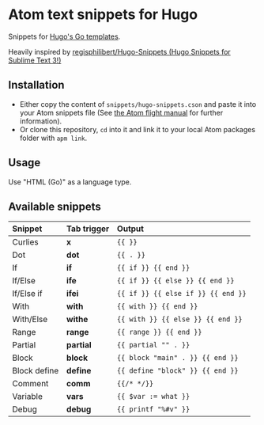 # Atom text snippets for Hugo

Snippets for [Hugo's Go templates](https://gohugo.io/templates/introduction/).

Heavily inspired by [regisphilibert/Hugo-Snippets (Hugo Snippets for Sublime Text 3!)](https://github.com/regisphilibert/Hugo-Snippets)

## Installation

* Either copy the content of `snippets/hugo-snippets.cson` and paste it into your Atom snippets file (See [the Atom flight manual](https://flight-manual.atom.io/using-atom/sections/snippets/#creating-your-own-snippets) for further information).
* Or clone this repository, `cd` into it and link it to your local Atom packages folder with `apm link`.

## Usage

Use "HTML (Go)" as a language type.

## Available snippets

| Snippet      | Tab trigger | Output                             |
| :----------- | :---------- | :--------------------------------- |
| Curlies      | **x**       | `{{ }}`                            |
| Dot          | **dot**     | `{{ . }}`                          |
| If           | **if**      | `{{ if }} {{ end }}`               |
| If/Else      | **ife**     | `{{ if }} {{ else }} {{ end }}`    |
| If/Else if   | **ifei**    | `{{ if }} {{ else if }} {{ end }}` |
| With         | **with**    | `{{ with }} {{ end }}`             |
| With/Else    | **withe**   | `{{ with }} {{ else }} {{ end }}`  |
| Range        | **range**   | `{{ range }} {{ end }}`            |
| Partial      | **partial** | `{{ partial "" . }}`               |
| Block        | **block**   | `{{ block "main" . }} {{ end }}`   |
| Block define | **define**  | `{{ define "block" }} {{ end }}`   |
| Comment      | **comm**    | `{{/* */}}`                        |
| Variable     | **vars**    | `{{ $var := what }}`               |
| Debug        | **debug**   | `{{ printf "%#v" }}`               |
